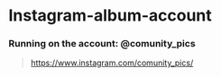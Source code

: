 # Instagram-album-account
### Running on the account: @comunity_pics
> https://www.instagram.com/comunity_pics/
